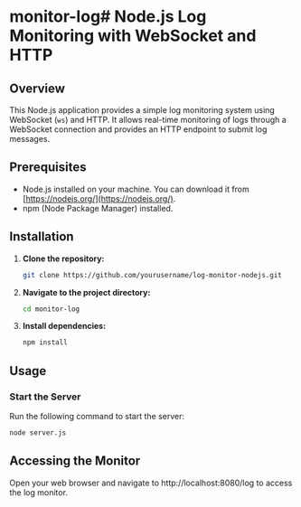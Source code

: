 # monitor-log# Node.js Log Monitoring with WebSocket and HTTP

## Overview

This Node.js application provides a simple log monitoring system using WebSocket (`ws`) and HTTP. It allows real-time monitoring of logs through a WebSocket connection and provides an HTTP endpoint to submit log messages.

## Prerequisites

- Node.js installed on your machine. You can download it from [https://nodejs.org/](https://nodejs.org/).
- npm (Node Package Manager) installed.

## Installation

1. **Clone the repository:**

    ```bash
    git clone https://github.com/yourusername/log-monitor-nodejs.git
    ```

2. **Navigate to the project directory:**

    ```bash
    cd monitor-log
    ```

3. **Install dependencies:**

    ```bash
    npm install
    ```

## Usage

### Start the Server

Run the following command to start the server:

```bash
node server.js
```


## Accessing the Monitor
Open your web browser and navigate to http://localhost:8080/log to access the log monitor.
